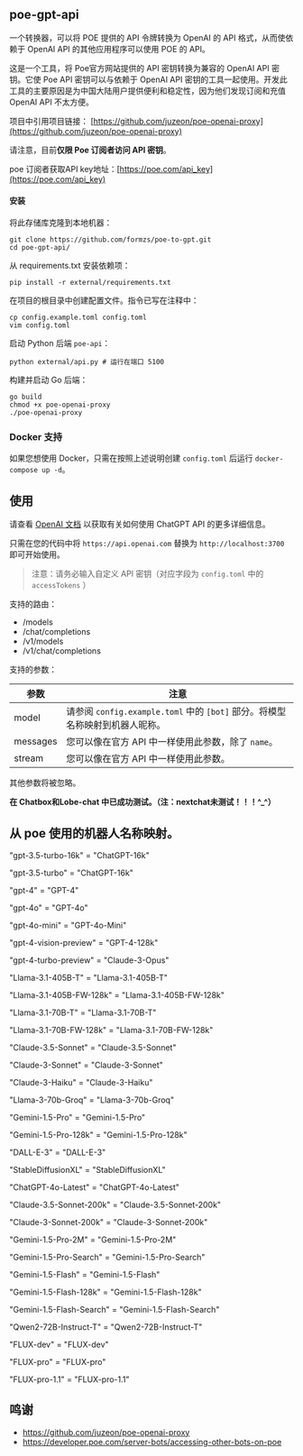 ## poe-gpt-api
一个转换器，可以将 POE 提供的 API 令牌转换为 OpenAI 的 API 格式，从而使依赖于 OpenAI API 的其他应用程序可以使用 POE 的 API。

这是一个工具，将 Poe官方网站提供的 API 密钥转换为兼容的 OpenAI API 密钥。它使 Poe API 密钥可以与依赖于 OpenAI API 密钥的工具一起使用。开发此工具的主要原因是为中国大陆用户提供便利和稳定性，因为他们发现订阅和充值 OpenAI API 不太方便。

项目中引用项目链接： [https://github.com/juzeon/poe-openai-proxy](https://github.com/juzeon/poe-openai-proxy)

请注意，目前**仅限 Poe 订阅者访问 API 密钥**。

poe 订阅者获取API key地址：[https://poe.com/api_key](https://poe.com/api_key)

#### 安装

将此存储库克隆到本地机器：

```
git clone https://github.com/formzs/poe-to-gpt.git
cd poe-gpt-api/
```

从 requirements.txt 安装依赖项：

```
pip install -r external/requirements.txt
```

在项目的根目录中创建配置文件。指令已写在注释中：

```
cp config.example.toml config.toml
vim config.toml
```

启动 Python 后端 `poe-api`：

```
python external/api.py # 运行在端口 5100
```

构建并启动 Go 后端：

```
go build
chmod +x poe-openai-proxy
./poe-openai-proxy
```

### Docker 支持

如果您想使用 Docker，只需在按照上述说明创建 `config.toml` 后运行 `docker-compose up -d`。

## 使用

请查看 [OpenAI 文档](https://platform.openai.com/docs/api-reference/chat/create) 以获取有关如何使用 ChatGPT API 的更多详细信息。

只需在您的代码中将 `https://api.openai.com` 替换为 `http://localhost:3700` 即可开始使用。
> 注意：请务必输入自定义 API 密钥（对应字段为 `config.toml` 中的 `accessTokens` ）

支持的路由：

- /models
- /chat/completions
- /v1/models
- /v1/chat/completions

支持的参数：

| 参数      | 注意                                                         |
| --------- | ------------------------------------------------------------ |
| model     | 请参阅 `config.example.toml` 中的 `[bot]` 部分。将模型名称映射到机器人昵称。 |
| messages  | 您可以像在官方 API 中一样使用此参数，除了 `name`。         |
| stream    | 您可以像在官方 API 中一样使用此参数。                      |

其他参数将被忽略。

**在 Chatbox和Lobe-chat 中已成功测试。（注：nextchat未测试！！！^_^）**

## 从 poe 使用的机器人名称映射。
"gpt-3.5-turbo-16k" = "ChatGPT-16k"

"gpt-3.5-turbo" = "ChatGPT-16k"

"gpt-4" = "GPT-4"

"gpt-4o" = "GPT-4o"

"gpt-4o-mini" = "GPT-4o-Mini"

"gpt-4-vision-preview" = "GPT-4-128k"

"gpt-4-turbo-preview" = "Claude-3-Opus"

"Llama-3.1-405B-T" = "Llama-3.1-405B-T"

"Llama-3.1-405B-FW-128k" = "Llama-3.1-405B-FW-128k"

"Llama-3.1-70B-T" = "Llama-3.1-70B-T"

"Llama-3.1-70B-FW-128k" = "Llama-3.1-70B-FW-128k"

"Claude-3.5-Sonnet" = "Claude-3.5-Sonnet"

"Claude-3-Sonnet" = "Claude-3-Sonnet"

"Claude-3-Haiku" = "Claude-3-Haiku"

"Llama-3-70b-Groq" = "Llama-3-70b-Groq"

"Gemini-1.5-Pro" = "Gemini-1.5-Pro"

"Gemini-1.5-Pro-128k" = "Gemini-1.5-Pro-128k"

"DALL-E-3" = "DALL-E-3"

"StableDiffusionXL" = "StableDiffusionXL"

"ChatGPT-4o-Latest" = "ChatGPT-4o-Latest"

"Claude-3.5-Sonnet-200k" = "Claude-3.5-Sonnet-200k"

"Claude-3-Sonnet-200k" = "Claude-3-Sonnet-200k"

"Gemini-1.5-Pro-2M" = "Gemini-1.5-Pro-2M"

"Gemini-1.5-Pro-Search" = "Gemini-1.5-Pro-Search"

"Gemini-1.5-Flash" = "Gemini-1.5-Flash"

"Gemini-1.5-Flash-128k" = "Gemini-1.5-Flash-128k"

"Gemini-1.5-Flash-Search" = "Gemini-1.5-Flash-Search"

"Qwen2-72B-Instruct-T" = "Qwen2-72B-Instruct-T"

"FLUX-dev" = "FLUX-dev"

"FLUX-pro" = "FLUX-pro"

"FLUX-pro-1.1" = "FLUX-pro-1.1"

## 鸣谢
- https://github.com/juzeon/poe-openai-proxy
- https://developer.poe.com/server-bots/accessing-other-bots-on-poe
